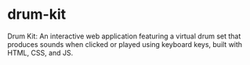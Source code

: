 # drum-kit
Drum Kit: An interactive web application featuring a virtual drum set that produces sounds when clicked or played using keyboard keys, built with HTML, CSS, and JS.
